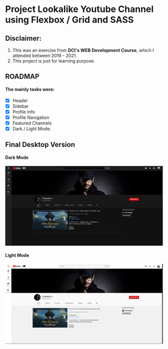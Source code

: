# Project  **Lookalike Youtube Channel** using Flexbox / Grid and SASS

## **Disclaimer**: 
1. This was an exercise from **DCI's WEB Development Course**, which I attended between 2019 - 2021. 
2. This project is just for learning purpose. 

## ROADMAP
#### The mainly tasks were: 
- [x] Header
- [x] Sidebar
- [x] Profile Info
- [x] Profile Navigation
- [x] Featured Channels
- [x] Dark / Light Mode.

## Final Desktop Version
#### Dark Mode
![screenshot](./doc/img/dark_mode.png)

#### Light Mode
![screenshot](./doc/img/white_mode.png)